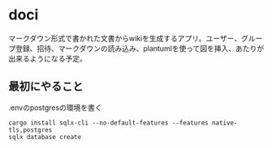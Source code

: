 # doci
マークダウン形式で書かれた文書からwikiを生成するアプリ。ユーザー、グループ登録、招待、マークダウンの読み込み、plantumlを使って図を挿入、あたりが出来るようになる予定。

## 最初にやること
.envのpostgresの環境を書く
```
cargo install sqlx-cli --no-default-features --features native-tls,postgres
sqlx database create

```
